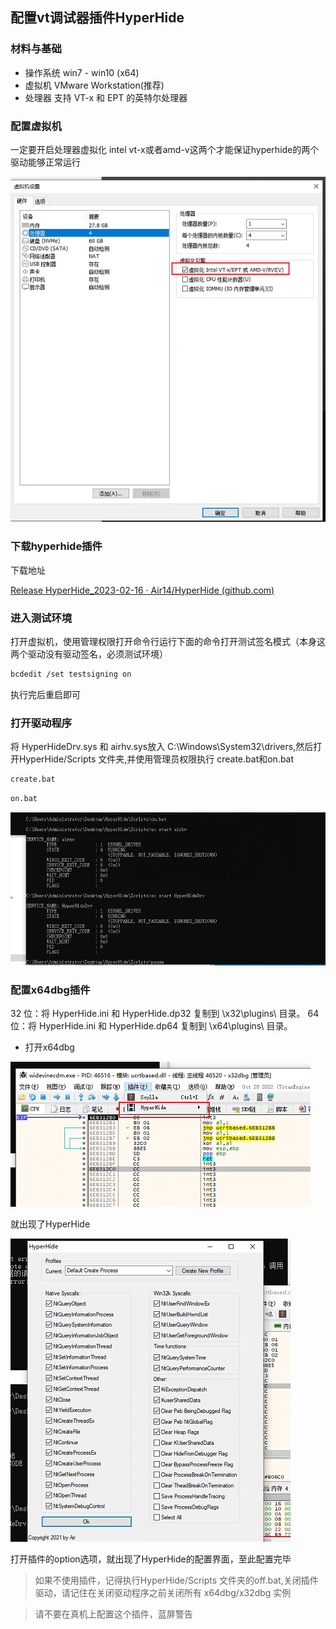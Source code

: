 ## 配置vt调试器插件HyperHide
### 材料与基础
 - 操作系统  win7 - win10  (x64)
 - 虚拟机	VMware Workstation(推荐)
 - 处理器	支持 VT-x 和 EPT 的英特尔处理器

### 配置虚拟机

一定要开启处理器虚拟化 intel vt-x或者amd-v这两个才能保证hyperhide的两个驱动能够正常运行

![](./imgs/Snipaste_2023-07-28_10-05-05.png)

### 下载hyperhide插件

下载地址

[Release HyperHide_2023-02-16 · Air14/HyperHide (github.com)](https://github.com/Air14/HyperHide/releases/tag/HyperHide_2023-02-16)

### 进入测试环境

打开虚拟机，使用管理权限打开命令行运行下面的命令打开测试签名模式（本身这两个驱动没有驱动签名，必须测试环境）

~~~bash
bcdedit /set testsigning on
~~~

执行完后重启即可

### 打开驱动程序

将 HyperHideDrv.sys 和 airhv.sys放入 C:\Windows\System32\drivers,然后打开HyperHide/Scripts 文件夹,并使用管理员权限执行 create.bat和on.bat

~~~bash
create.bat
~~~

~~~bash
on.bat
~~~

![image-20230728102835324](imgs\image-20230728102835324.png)

### 配置x64dbg插件

32 位：将 HyperHide.ini 和 HyperHide.dp32 复制到 \x32\plugins\ 目录。
64 位：将 HyperHide.ini 和 HyperHide.dp64 复制到 \x64\plugins\ 目录。

- 打开x64dbg

![image-20230728102711247](imgs\image-20230728102711247.png)

就出现了HyperHide

![image-20230728103039713](imgs\image-20230728103039713.png)

打开插件的option选项，就出现了HyperHide的配置界面，至此配置完毕



> 如果不使用插件，记得执行HyperHide/Scripts 文件夹的off.bat,关闭插件驱动，请记住在关闭驱动程序之前关闭所有 x64dbg/x32dbg 实例

> 请不要在真机上配置这个插件，蓝屏警告